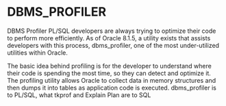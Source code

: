 # DBMS_PROFILER
DBMS Profiler
PL/SQL developers are always trying to optimize their code to perform more efficiently.  As of Oracle 8.1.5, a utility exists that assists developers with this process, dbms_profiler, one of the most under-utilized utilities within Oracle.   

The basic idea behind profiling is for the developer to understand where their code is spending the most time, so they can detect and optimize it.  The profiling utility allows Oracle to collect data in memory structures and then dumps it into tables as application code is executed.  dbms_profiler is to PL/SQL, what tkprof and Explain Plan are to SQL

